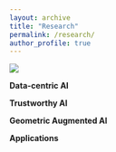 ```yaml
---
layout: archive
title: "Research"
permalink: /research/
author_profile: true
---
```


![](../image/Research.png)


**Data-centric AI**

**Trustworthy AI**

**Geometric Augmented AI**

**Applications**
